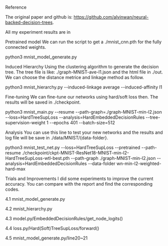 Reference

The original paper and github is: https://github.com/alvinwan/neural-backed-decision-trees.

All my experiment results are in 

Pretrained model
We can run the script to get a ./mnist_cnn.pth for the fully connected weights.

python3 mnist_model_generate.py

Induced Hierarchy
Using the clustering algorithm to generate the decision tree. The tree file is like: ./graph-MNIST-ave-l1.json and the html file in ./out. We can choose the distance metrice and linkage method as follow.

python3 mnist_hierarchy.py --induced-linkage average --induced-affinity l1

Fine-tuning
We can fine-tune our networks using hard/soft loss then. The results will be saved in ./checkpoint.

python3 mnist_main.py --resume --path-graph=./graph-MNIST-min-l2.json --loss=HardTreeSupLoss --analysis=HardEmbeddedDecisionRules --tree-supervision-weight 1 --epochs 401 --batch-size=512

Analysis
You can use this line to test your new networks and the results and log file will be save in ./data/MNIST/{data-folder}.

python3 mnist_test_net.py --loss=HardTreeSupLoss --pretrained --path-resume ./checkpoint/ckpt-MNIST-ResNet18-MNIST-min-l2-HardTreeSupLoss-wtl-best.pth --path-graph ./graph-MNIST-min-l2.json --analysis=HardEmbeddedDecisionRules --data-folder wn-min-l2-weighted-hard-max

Trials and Improvements
I did some experiments to improve the current accuracy. You can compare with the report and find the corresponding codes.

4.1 mnist_model_generate.py

4.2 mnist_hierarchy.py

4.3 model.py/EmbeddedDecisionRules/get_node_logits()

4.4 loss.py/Hard(Soft)TreeSupLoss/forward()

4.5 mnist_model_generate.py/line20~21

